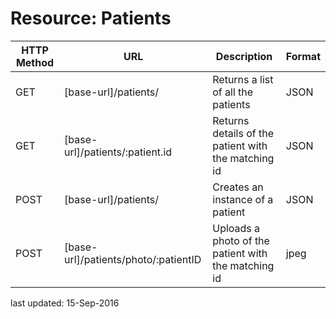 # Resource: Patients

| HTTP Method| URL | Description | Format |
| ----------| ------ | ------------------ | -------- |
| GET | [base-url]/patients/ | Returns a list of all the patients | JSON |
| GET | [base-url]/patients/:patient.id | Returns details of the patient with the matching id | JSON |
| POST | [base-url]/patients/ | Creates an instance of a patient | JSON |
| POST | [base-url]/patients/photo/:patientID | Uploads a photo of the patient with the matching id | jpeg |


last updated: 15-Sep-2016